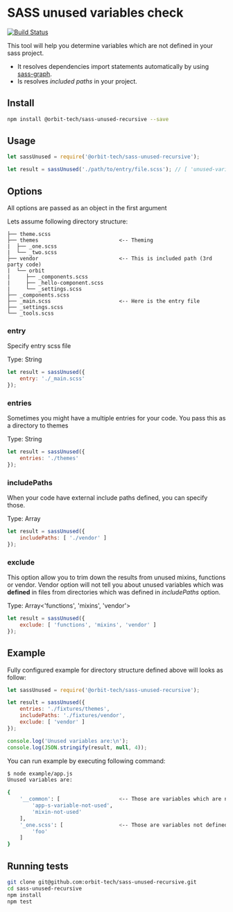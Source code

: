 # SASS unused variables check

[![Build Status](https://travis-ci.org/orbit-tech/sass-unused-recursive.png?branch=master)](https://travis-ci.org/orbit-tech/sass-unused-recursive)

This tool will help you determine variables which are not defined in your sass project.

* It resolves dependencies import statements automatically by using [sass-graph](https://www.npmjs.com/package/sass-graph).
* Is resolves _included paths_ in your project.

## Install

``` sh
npm install @orbit-tech/sass-unused-recursive --save
```

## Usage

``` js
let sassUnused = require('@orbit-tech/sass-unused-recursive');

let result = sassUnused('./path/to/entry/file.scss'); // [ 'unused-variable-one' ]
```


## Options

All options are passed as an object in the first argument

Lets assume following directory structure:

```
├── theme.scss
├── themes                          <-- Theming
|  ├── _one.scss
|  └── _two.scss
├── vendor                          <-- This is included path (3rd party code)
|  └── orbit
|     ├── _components.scss
|     ├── _hello-component.scss
|     └── _settings.scss
├── _components.scss
├── _main.scss                      <-- Here is the entry file
├── _settings.scss
└── _tools.scss
```

### entry

Specify entry scss file

Type: String

``` js
let result = sassUnused({
    entry: './_main.scss'
});
```

### entries

Sometimes you might have a multiple entries for your code. You pass this as a directory to themes

Type: String

``` js
let result = sassUnused({
    entries: './themes'
});
```

### includePaths

When your code have external include paths defined, you can specify those.

Type: Array<String>

``` js
let result = sassUnused({
    includePaths: [ './vendor' ]
});
```

### exclude

This option allow you to trim down the results from unused mixins, functions or vendor. Vendor option will not tell you about unused variables which was **defined** in files from directories which was defined in _includePaths_ option.

Type: Array<'functions', 'mixins', 'vendor'>

``` js
let result = sassUnused({
    exclude: [ 'functions', 'mixins', 'vendor' ]
});
```

## Example

Fully configured example for directory structure defined above will looks as follow:

``` js
let sassUnused = require('@orbit-tech/sass-unused-recursive');

let result = sassUnused({
    entries: './fixtures/themes',
    includePaths: './fixtures/vendor',
    exclude: [ 'vendor' ]
});

console.log('Unused variables are:\n');
console.log(JSON.stringify(result, null, 4));
```

You can run example by executing following command:

``` sh
$ node example/app.js
Unused variables are:

{
    '__common': [                   <-- Those are variables which are not defined in every entry point
        'app-s-variable-not-used',
        'mixin-not-used'
    ],
    '_one.scss': [                  <-- Those are variables not defined in particular entry
        'foo'
    ]
}
```

## Running tests

``` sh
git clone git@github.com:orbit-tech/sass-unused-recursive.git
cd sass-unused-recursive
npm install
npm test
```
